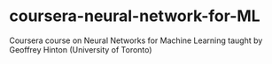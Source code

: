 # coursera-neural-network-for-ML
Coursera course on Neural Networks for Machine Learning taught by Geoffrey Hinton (University of Toronto)
